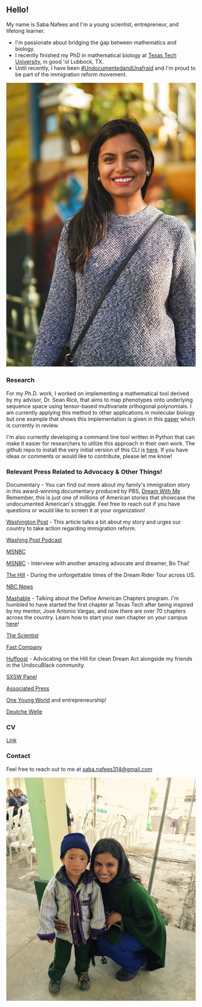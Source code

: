 ## Hello! 

My name is Saba Nafees and I'm a young scientist, entrepreneur, and lifelong learner.  
- I'm passionate about bridging the gap between mathematics and biology.
- I recently finished my PhD in mathematical biology at [Texas Tech University](http://www.ttu.edu/), in good 'ol Lubbock, TX.
- Until recently, I have been [#UndocumentedandUnafraid](http://dreamwithmemovie.com/) and I'm proud to be part of the immigration reform movement.
    
![Photo by Daniel Clayton](https://github.com/snafees/snafees.github.io/blob/master/headshot-byDaniel.jpg?raw=true)

### Research
For my Ph.D. work, I worked on implementing a mathematical tool derived by my advisor, Dr. Sean Rice, that aims to map phenotypes onto underlying sequence space using tensor-based multivariate orthogonal polynomials. I am currently applying this method to other applications in molecular biology but one example that shows this implementation is given in this [paper](https://www.biorxiv.org/content/10.1101/2020.04.24.059279v3) which is currently in review. 

I'm also currently developing a command line tool written in Python that can make it easier for researchers to utilize this approach in their own work. The github repo to install the very initial version of this CLI is [here](https://github.com/snafees/ortho_seqs). If you have ideas or comments or would like to contribute, please let me know! 

### Relevant Press Related to Advocacy & Other Things!

Documentary - You can find out more about my family's immigration story in this award-winning documentary produced by PBS, [Dream With Me](http://dreamwithmemovie.com/) Remember, this is just one of millions of American stories that showcase the undocumented American's struggle. Feel free to reach out if you have questions or would like to screen it at your organization!

[Washington Post](https://www.washingtonpost.com/news/posteverything/wp/2017/09/06/im-a-dreamer-i-hope-one-day-my-country-will-call-me-an-american-too/) - This article talks a bit about my story and urges our country to take action regarding immigration reform.

[Washing Post Podcast](https://www.washingtonpost.com/news/post-politics/wp/2017/09/08/what-does-trump-really-want-for-the-dreamers/) 

[MSNBC](http://www.msnbc.com/jose-diaz-balart/watch/daca-numbers-low-for-asian-american-students-443893315598)

[MSNBC](https://www.msnbc.com/jos--d-az-balart/watch/-this-is-where-my-american-journey-has-led--498883139606) - Interview with another amazing advocate and dreamer, Bo Thai!

[The Hill](https://thehill.com/blogs/congress-blog/civil-rights/249949-the-cost-of-freedom) - During the unforgettable times of the Dream Rider Tour across US.

[NBC News](https://www.nbcnews.com/news/asian-america/we-finally-feel-home-how-daca-has-changed-lives-across-n586681)

[Mashable](https://mashable.com/2015/10/15/define-american-college-chapters/#ZJAoAXCtlEq7) - Talking about the Define American Chapters program. I'm humbled to have started the first chapter at Texas Tech after being inspired by my mentor, Jose Antonio Vargas, and now there are over 70 chapters across the country. Learn how to start your own chapter on your campus [here](https://www.defineamerican.com/chapters)!

[The Scientist](https://www.the-scientist.com/daily-news/scientists-fear-daca-cancellation-30973) 

[Fast Company](https://www.fastcompany.com/40461832/whatever-trump-decides-on-daca-these-immigrant-innovators-will-find-a-way-to-keep-working)

[Huffpost](https://www.huffpost.com/entry/asian-american-black-activists-rally-immigration_n_5a26de2ee4b069df71fa2790) - Advocating on the Hill for clean Dream Act alongside my friends in the UndocuBlack community.

[SXSW Panel](https://schedule.sxsw.com/2017/events/PP62607) 

[Associated Press](https://www.bostonglobe.com/news/nation/2017/04/21/young-immigrant-dreamers-can-rest-easy-trump-says/lcxN9jJqY2P9kUuOJyuW8H/story.html)

[One Young World](https://www.oneyoungworld.com/news-item/meet-ambassador-who-helping-tibetan-people-settlements-india-and-nepal) and entrepreneurship! 

[Deutche Welle](https://www.dw.com/en/saba-nafees-us-immigration-system-is-broken/a-19355971)

### CV
[Link](https://drive.google.com/file/d/1UdMY8Hsb_dY4GAKUfcU9mxEYqhp9h2dQ/view?usp=sharing)

### Contact

Feel free to reach out to me at <saba.nafees314@gmail.com>

![During a medical mission in Guatemala with HELPS International](https://github.com/snafees/snafees.github.io/blob/master/Guate.JPG?raw=true)



